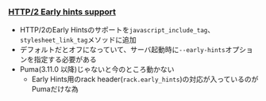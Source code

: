### [HTTP/2 Early hints support](https://github.com/rails/rails/pull/30744)

* HTTP/2のEarly Hintsのサポートを`javascript_include_tag`、`stylesheet_link_tag`メソッドに追加
* デフォルトだとオフになっていて、サーバ起動時に`--early-hints`オプションを指定する必要がある
* Puma(3.11.0 以降)じゃないと今のところ動かない
  * Early Hints用のrack header(`rack.early_hints`)の対応が入っているのがPumaだけな為
